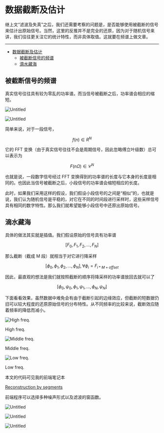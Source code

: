 # 数据截断及估计

继上文“滤波及失真”之后，我们还需要考察的问题是，是否能够使用被截断的信号来估计出原始信号。当然，这里的反推并不是完全的还原，因为对于随机信号来讲，我们往往更关注它的统计特性，而非具体取值。这就要在频谱上做文章。

---

- [数据截断及估计](#数据截断及估计)
  - [被截断信号的频谱](#被截断信号的频谱)
  - [滴水藏海](#滴水藏海)

## 被截断信号的频谱

真实信号往往具有较为零乱的功率谱。而当信号被截断之后，功率谱会相应的缩短。

![Untitled](%E6%95%B0%E6%8D%AE%E6%88%AA%E6%96%AD%E5%8F%8A%E5%8F%8D%E6%8E%A8%2035469464b29546a6b6476c303abb34d1/Untitled.png)

![Untitled](%E6%95%B0%E6%8D%AE%E6%88%AA%E6%96%AD%E5%8F%8A%E5%8F%8D%E6%8E%A8%2035469464b29546a6b6476c303abb34d1/Untitled%201.png)

简单来说，对于一段信号，

$$
f(n) \in R^{N}
$$

它的 FFT 变换（由于真实信号往往不会是周期信号，因此忽略傅立叶级数）总可以表示为

$$
F(n\Omega) \in \mathcal{C}^N
$$

也就是说，一段数字信号经过 FFT 变换得到的功率谱的长度与它本身的长度是相同的。也因此当信号被截断之后，小段信号的功率谱会缩短相应的长度。

此时，如果我们采用这样的假设，我们假设小段信号的之间是“相似”的，也就是说，我们认为随机信号是平稳的，对它在不同的时间段进行采样时，这些采样信号具有相同的数字特性。那么我们就希望能够小段信号中还原出原始信号。

## 滴水藏海

具体的做法其实就是插值。我们假设原始的信号具有功率谱

$$
[F_0, F_1, F_2, \dots, F_N]
$$

那么截断（截成 M 段）就相当于对它进行降采样

$$
[\phi_0, \phi_1, \phi_2, \dots, \phi_N], \forall \phi_{i} = F_{i*M+offset}
$$

因此，最直观的想法是我们就按照截断的顺序将降采样的功率谱放回去就可以了

$$
[\phi_0, \psi_0, \phi_1, \psi_1, \dots, \phi_N, \psi_N ]
$$

下面看看效果，虽然数据中难免会有由于截断引起的边缘效应，但截断的短数据仍旧可以较大程度的还原原始信号的分布特性。从不同频率的比较来说，截断效应随着频率的降低而减小。

![High freq. ](%E6%95%B0%E6%8D%AE%E6%88%AA%E6%96%AD%E5%8F%8A%E5%8F%8D%E6%8E%A8%2035469464b29546a6b6476c303abb34d1/Untitled%202.png)

High freq.

![Middle freq.](%E6%95%B0%E6%8D%AE%E6%88%AA%E6%96%AD%E5%8F%8A%E5%8F%8D%E6%8E%A8%2035469464b29546a6b6476c303abb34d1/Untitled%203.png)

Middle freq.

![Low freq.](%E6%95%B0%E6%8D%AE%E6%88%AA%E6%96%AD%E5%8F%8A%E5%8F%8D%E6%8E%A8%2035469464b29546a6b6476c303abb34d1/Untitled%204.png)

Low freq.

本文的代码可见我的前端笔记本

[Reconstruction by segments](https://observablehq.com/@listenzcc/reconstruction-by-segments "Reconstruction by segments")

前端程序可以选择多种噪声形式以及滤波的窗函数。

![Untitled](%E6%95%B0%E6%8D%AE%E6%88%AA%E6%96%AD%E5%8F%8A%E5%8F%8D%E6%8E%A8%2035469464b29546a6b6476c303abb34d1/Untitled%205.png)

![Untitled](%E6%95%B0%E6%8D%AE%E6%88%AA%E6%96%AD%E5%8F%8A%E5%8F%8D%E6%8E%A8%2035469464b29546a6b6476c303abb34d1/Untitled%206.png)

![Untitled](%E6%95%B0%E6%8D%AE%E6%88%AA%E6%96%AD%E5%8F%8A%E5%8F%8D%E6%8E%A8%2035469464b29546a6b6476c303abb34d1/Untitled%207.png)